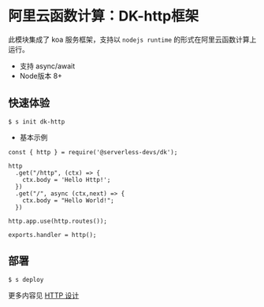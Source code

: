 # 阿里云函数计算：DK-http框架

此模块集成了 koa 服务框架，支持以 `nodejs runtime` 的形式在阿里云函数计算上运行。
- 支持 async/await
- Node版本 8+

## 快速体验
```
$ s init dk-http
```
- 基本示例
```
const { http } = require('@serverless-devs/dk');

http
  .get("/http", (ctx) => {
    ctx.body = 'Hello Http!';
  })
  .get("/", async (ctx,next) => {
    ctx.body = "Hello World!";
  })
 
http.app.use(http.routes());

exports.handler = http();

```
## 部署
```
$ s deploy
```

更多内容见 [HTTP 设计](http://serverless-dk.oss.devsapp.net/docs/tutorial-dk/intro/http)